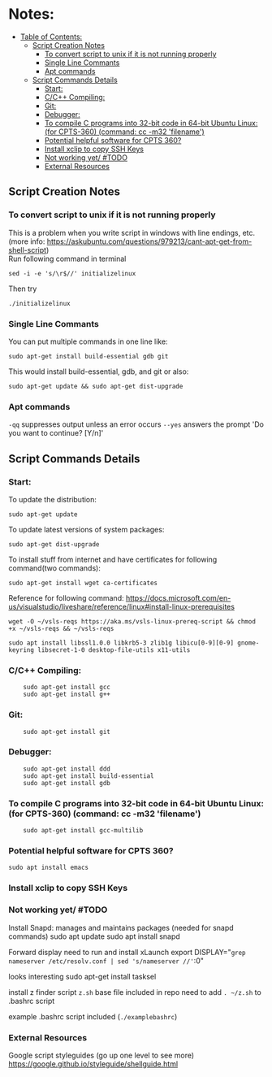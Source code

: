 # Notes:
- [Table of Contents:](#notes)
  - [Script Creation Notes](#script-creation-notes)
    - [To convert script to unix if it is not running properly](#to-convert-script-to-unix-if-it-is-not-running-properly)
    - [Single Line Commants](#single-line-commants)
    - [Apt commands](#apt-commands)
  - [Script Commands Details](#script-commands-details)
    - [Start:](#start)
    - [C/C++ Compiling:](#cc-compiling)
    - [Git:](#git)
    - [Debugger:](#debugger)
    - [To compile C programs into 32-bit code in 64-bit Ubuntu Linux: (for CPTS-360) (command: cc -m32 'filename')](#to-compile-c-programs-into-32-bit-code-in-64-bit-ubuntu-linux-for-cpts-360-command-cc--m32-filename)
    - [Potential helpful software for CPTS 360?](#potential-helpful-software-for-cpts-360)
    - [Install xclip to copy SSH Keys](#install-xclip-to-copy-ssh-keys)
    - [Not working yet/ #TODO](#not-working-yet-todo)
    - [External Resources](#external-resources)
## Script Creation Notes
### To convert script to unix if it is not running properly
This is a problem when you write script in windows with line endings, etc. (more info: https://askubuntu.com/questions/979213/cant-apt-get-from-shell-script)<br>
Run following command in terminal
```
sed -i -e 's/\r$//' initializelinux
```
Then try
```
./initializelinux
```
### Single Line Commants
You can put multiple commands in one line like:
```
sudo apt-get install build-essential gdb git
```
This would install build-essential, gdb, and git
or also:
```
sudo apt-get update && sudo apt-get dist-upgrade
```
### Apt commands
`-qq` suppresses output unless an error occurs
`--yes` answers the prompt 'Do you want to continue? [Y/n]'

## Script Commands Details
### Start:
To update the distribution:
```
sudo apt-get update
```
To update latest versions of system packages: 
```
sudo apt-get dist-upgrade
```
To install stuff from internet and have certificates for following command(two commands):
```
sudo apt-get install wget ca-certificates
```
Reference for following command: https://docs.microsoft.com/en-us/visualstudio/liveshare/reference/linux#install-linux-prerequisites
```
wget -O ~/vsls-reqs https://aka.ms/vsls-linux-prereq-script && chmod +x ~/vsls-reqs && ~/vsls-reqs
```
```
sudo apt install libssl1.0.0 libkrb5-3 zlib1g libicu[0-9][0-9] gnome-keyring libsecret-1-0 desktop-file-utils x11-utils
```

### C/C++ Compiling:
```
    sudo apt-get install gcc
    sudo apt-get install g++
```
### Git:
```
    sudo apt-get install git
```
### Debugger:
```
    sudo apt-get install ddd
    sudo apt-get install build-essential 
    sudo apt-get install gdb
```
### To compile C programs into 32-bit code in 64-bit Ubuntu Linux: (for CPTS-360) (command: cc -m32 'filename')
```
    sudo apt-get install gcc-multilib
```
### Potential helpful software for CPTS 360?
    sudo apt install emacs

### Install xclip to copy SSH Keys
    

### Not working yet/ #TODO
Install Snapd: manages and maintains packages (needed for snapd commands)
    sudo apt update
    sudo apt install snapd

Forward display
    need to run and install xLaunch
    export DISPLAY="`grep nameserver /etc/resolv.conf | sed 's/nameserver //'`:0"

looks interesting
    sudo apt-get install tasksel

install z finder script
`z.sh` base file included in repo
need to add `. ~/z.sh` to .bashrc script

example .bashrc script included (`./examplebashrc`)

### External Resources
Google script styleguides (go up one level to see more)
https://google.github.io/styleguide/shellguide.html